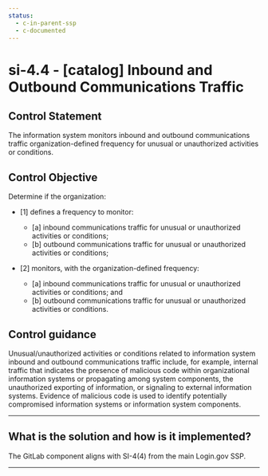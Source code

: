 ```yaml
---
status:
  - c-in-parent-ssp
  - c-documented
---
```


# si-4.4 - \[catalog\] Inbound and Outbound Communications Traffic

## Control Statement

The information system monitors inbound and outbound communications traffic organization-defined frequency for unusual or unauthorized activities or conditions.

## Control Objective

Determine if the organization:

- \[1\] defines a frequency to monitor:

  - \[a\] inbound communications traffic for unusual or unauthorized activities or conditions;
  - \[b\] outbound communications traffic for unusual or unauthorized activities or conditions;

- \[2\] monitors, with the organization-defined frequency:

  - \[a\] inbound communications traffic for unusual or unauthorized activities or conditions; and
  - \[b\] outbound communications traffic for unusual or unauthorized activities or conditions.

## Control guidance

Unusual/unauthorized activities or conditions related to information system inbound and outbound communications traffic include, for example, internal traffic that indicates the presence of malicious code within organizational information systems or propagating among system components, the unauthorized exporting of information, or signaling to external information systems. Evidence of malicious code is used to identify potentially compromised information systems or information system components.

______________________________________________________________________

## What is the solution and how is it implemented?

The GitLab component aligns with SI-4(4) from the main Login.gov SSP.

______________________________________________________________________
